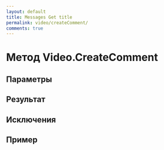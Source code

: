 ```yaml
---
layout: default
title: Messages Get title
permalink: video/createComment/
comments: true
---
```

# Метод Video.CreateComment

## Параметры

## Результат

## Исключения

## Пример
```csharp

```
